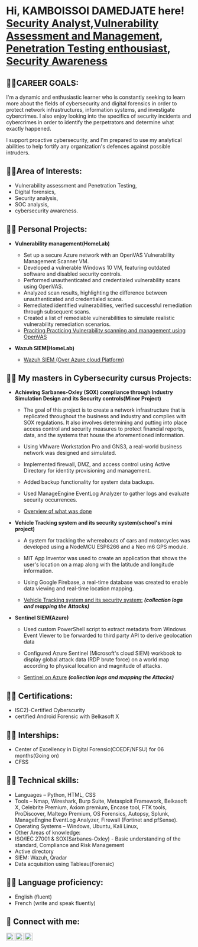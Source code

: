<h1>Hi, KAMBOISSOI DAMEDJATE here! <br/><a href="https://www.linkedin.com/in/kamboissoi-damedjate-0b087a220">Security Analyst</a>,<a href="https://www.linkedin.com/in/kamboissoi-damedjate-0b087a220">Vulnerability Assessment and Management</a>, <a href="https://www.linkedin.com/in/kamboissoi-damedjate-0b087a220">Penetration Testing enthousiast</a>, <a href="https://www.facebook.com/profile.php?id=100086563703368&mibextid=ZbWKwL">Security Awareness</a></h1>

<h2>👨‍💻CAREER GOALS:</h2>

I'm a dynamic and enthusiastic learner who is constantly seeking to learn more about the fields of cybersecurity and digital forensics in order to protect network infrastructures, information systems, and investigate cybercrimes. I also enjoy looking into the specifics of security incidents and cybercrimes in order to identify the perpetrators and determine what exactly happened. 

I support proactive cybersecurity, and I'm prepared to use my analytical abilities to help fortify any organization's defences against possible intruders.

<h2>👨‍💻Area of Interests:</h2>

- Vulnerability assessment and Penetration Testing,
- Digital forensics,
- Security analysis,
- SOC analysis,
- cybersecurity awareness.

<h2>👨‍💻 Personal Projects:</h2>

- <b>Vulnerability management(HomeLab)</b>
  - Set up a secure Azure network with an OpenVAS Vulnerability Management Scanner VM.
  - Developed a vulnerable Windows 10 VM, featuring outdated software and disabled security controls.
  - Performed unauthenticated and credentialed vulnerability scans using OpenVAS.
  - Analyzed scan results, highlighting the difference between unauthenticated and credentialed scans.
  - Remediated identified vulnerabilities, verified successful remediation through subsequent scans.
  - Created a list of remediable vulnerabilities to simulate realistic vulnerability remediation scenarios.
  - [Praciting Practicing Vulnerability scanning and management using OpenVAS](https://github.com/CyberWorld-kam/VulnerabilityMangement-OpenVAS)

- <b>Wazuh SIEM(HomeLab)</b>
  - [Wazuh SIEM (Over Azure cloud Platform)](https://github.com/CyberWorld-kam/Wazuhlabepos)

    

<h2>👨‍💻 My masters in Cybersecurity cursus Projects:</h2>

- <b>Achieving Sarbanes-Oxley (SOX) compliance through Industry Simulation Design and its Security controls(Minor Project)</b>

  - The goal of this project is to create a network infrastructure that is replicated throughout the business and industry and complies with SOX regulations. It also involves determining and putting into place 
   access control and security measures to protect financial reports, data, and the systems that house the aforementioned information.
  - Using VMware Workstation Pro and GNS3, a real-world business network was designed and simulated.
  - Implemented firewall, DMZ, and access control using Active Directory for identity provisioning and management.
  - Added backup functionality for system data backups.
  - Used ManageEngine EventLog Analyzer to gather logs and evaluate security occurrences.
  
  - [Overview of what was done](https://github.com/CyberWorld-kam/SchoolMinorPorject/)
    
- <b>Vehicle Tracking system and its security system(school's mini project)</b>

  - A system for tracking the whereabouts of cars and motorcycles was developed using a NodeMCU ESP8266 and a Neo m6 GPS module.
  - MIT App Inventor was used to create an application that shows the user's location on a map along with the latitude and longitude information.
  - Using Google Firebase, a real-time database was created to enable data viewing and real-time location mapping.


  - [Vehicle Tracking system and its security system:](https://github.com/CyberWorld-kam/IOT-mini-project) <b><i>(collection logs and mapping the Attacks)</b></i>

  
- <b>Sentinel SIEM(Azure)</b>

  - Used custom PowerShell script to extract metadata from Windows Event Viewer to be forwarded to third party API to derive geolocation data
  - Configured Azure Sentinel (Microsoft's cloud SIEM) workbook to display global attack data (RDP brute force) on a world map according to physical location and magnitude of attacks.

  - [Sentinel on Azure](https://github.com/CyberWorld-kam/School-cloud-mini-project) <b><i>(collection logs and mapping the Attacks)</b></i>
  
<h2>👨‍💻 Certifications:</h2>

- ISC2)-Certified Cyberscurity
- certified Android Forensic with Belkasoft X
<h2>👨‍💻 Interships:</h2>

- Center of Excellency in Digital Forensic(COEDF/NFSU) for 06 months(Going on)
- CFSS

<h2>👨‍💻 Technical skills:</h2>

- Languages – Python, HTML, CSS
- Tools – Nmap, Wireshark, Burp Suite, Metasploit Framework, Belkasoft X, Celebrite Premium, Axiom premium, Encase tool, FTK tools, ProDiscover, Maltego Premium, OS Forensics, Autopsy, Splunk, ManageEngine EventLog Analyzer, Firewall (Fortinet and pfSense).
-	Operating Systems – Windows, Ubuntu, Kali Linux, 
-	Other Areas of knowledge:
  - ISO/IEC 27001 & SOX(Sarbanes-Oxley) - Basic understanding of the standard, Compliance and Risk Management
  - Active directory 
  - SIEM: Wazuh, Qradar
  - Data acquisition using Tableau(Forensic)

<h2>👨‍💻 Language proficiency:</h2>

- English (fluent)
- French (write and speak fluently) 


<h2> 🤳 Connect with me:</h2>

[<img align="left" alt="JoshMadakor | YouTube" width="22px" src="https://cdn.jsdelivr.net/npm/simple-icons@v3/icons/youtube.svg" />][youtube]
[<img align="left" alt="JoshMadakor | Twitter" width="22px" src="https://cdn.jsdelivr.net/npm/simple-icons@v3/icons/twitter.svg" />][twitter]
[<img align="left" alt="JoshMadakor | LinkedIn" width="22px" src="https://cdn.jsdelivr.net/npm/simple-icons@v3/icons/linkedin.svg" />][linkedin]


[twitter]: https://twitter.com/joshmadakor
[youtube]: 
[instagram]: 
[linkedin]: https://www.linkedin.com/in/kamboissoi-damedjate-0b087a220

<!--
**joshmadakor1/joshmadakor1** is a ✨ _special_ ✨ repository because its `README.md` (this file) appears on your GitHub profile.

Here are some ideas to get you started:

- 🔭 I’m currently working on ...
- 🌱 I’m currently learning ...
- 👯 I’m looking to collaborate on ...
- 🤔 I’m looking for help with ...
- 💬 Ask me about ...
- 📫 How to reach me: ...
- 😄 Pronouns: ...
- ⚡ Fun fact: ...
-->
